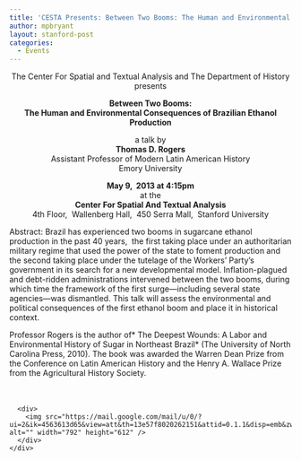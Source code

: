 ```yaml
---
title: 'CESTA Presents: Between Two Booms: The Human and Environmental Consequences of Brazilian Ethanol Production'
author: mpbryant
layout: stanford-post
categories:
  - Events
---
```

<p align="center">
  The Center For Spatial and Textual Analysis and The Department of History presents
</p>

<p align="center">
  <strong>Between Two Booms:<br /> The Human and Environmental Consequences of Brazilian Ethanol Production</strong>
</p>

<p align="center">
  a talk by<strong><br /> Thomas D. Rogers</strong><br /> Assistant Professor of Modern Latin American History<br /> Emory University
</p>

<p align="center">
  <strong>May 9,  2013 at 4:15pm</strong><br /> at the<strong><br /> Center For Spatial And Textual Analysis</strong><br /> 4th Floor,  Wallenberg Hall,  450 Serra Mall,  Stanford University
</p>

Abstract: Brazil has experienced two booms in sugarcane ethanol production in the past 40 years,  the first taking place under an authoritarian military regime that used the power of the state to foment production and the second taking place under the tutelage of the Workers’ Party’s government in its search for a new developmental model. Inflation-plagued and debt-ridden administrations intervened between the two booms, during which time the framework of the first surge—including several state agencies—was dismantled. This talk will assess the environmental and political consequences of the first ethanol boom and place it in historical context.

Professor Rogers is the author of* The Deepest Wounds: A Labor and Environmental History of Sugar in Northeast Brazil* (The University of North Carolina Press, 2010). The book was awarded the Warren Dean Prize from the Conference on Latin American History and the Henry A. Wallace Prize from the Agricultural History Society.

<div>
  <div>
    <div>
      <div>
        <span style="font-size: large;"><br /> </span>
      </div>
      
      <div>
        <img src="https://mail.google.com/mail/u/0/?ui=2&ik=4563613d65&view=att&th=13e57f8020262151&attid=0.1.1&disp=emb&zw&atsh=1" alt="" width="792" height="612" />
      </div>
    </div>
  </div>
</div>
